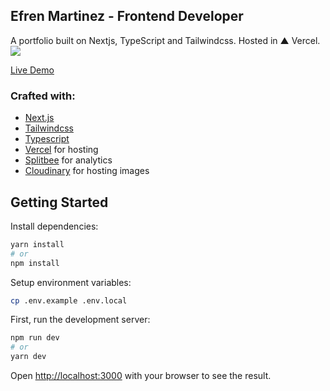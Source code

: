 ## Efren Martinez - Frontend Developer

A portfolio built on Nextjs, TypeScript and Tailwindcss. Hosted in ▲ Vercel.
![](https://res.cloudinary.com/efrencodes/image/upload/v1675023733/www.efrencodes.com/project.ts/efrencodes.webp)

[Live Demo](https://efrencodes.com)

### Crafted with:

-   [Next.js](https://nextjs.org/)
-   [Tailwindcss](https://tailwindcss.com/)
-   [Typescript](https://www.typescriptlang.org/)
-   [Vercel](https://vercel.com/) for hosting
-   [Splitbee](https://app.splitbee.io/) for analytics
-   [Cloudinary](https://cloudinary.com/) for hosting images

## Getting Started

Install dependencies:

```bash
yarn install
# or
npm install
```

Setup environment variables:

```bash
cp .env.example .env.local
```

First, run the development server:

```bash
npm run dev
# or
yarn dev
```

Open [http://localhost:3000](http://localhost:3000) with your browser to see the result.
